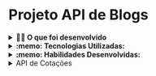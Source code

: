 # Projeto API de Blogs


<details>
<summary><strong>👨‍💻 O que foi desenvolvido</strong></summary><br />
Projeto de montar uma API e um banco de dados para a produção de conteúdo para um blog

 </details>

<details>
  <summary><strong>:memo: Tecnologias Utilizadas:</strong></summary><br />

- Insomnia
- Node.js 
- CRUD
- ORM
</details> 

<details>
  <summary><strong>:memo: Habilidades Desenvolvidas:</strong></summary><br />

- endpoints que estãO conectados ao banco de dados seguindo os princípios do REST;

- Fazer post é necessário usuário e login, portanto trabalhei a relação entre user e post;

</details>

<details>
 <summary>API de Cotações</summary>
  <a href="https://docs.awesomeapi.com.br/api-de-moedas">Documentação da API de Moedas</a>
</details>

